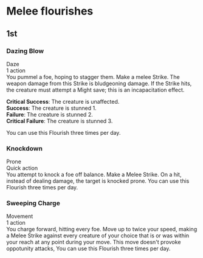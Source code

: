 # Melee flourishes

## 1st

### Dazing Blow
Daze\
1 action\
You pummel a foe, hoping to stagger them. Make a melee Strike. The weapon damage from this Strike is bludgeoning damage. If the Strike hits, the creature must attempt a Might save; this is an incapacitation effect.

**Critical Success**: The creature is unaffected.\
**Success**: The creature is stunned 1.\
**Failure**: The creature is stunned 2.\
**Critical Failure**: The creature is stunned 3.

You can use this Flourish three times per day.

### Knockdown
Prone\
Quick action\
You attempt to knock a foe off balance. Make a Melee Strike. On a hit, instead of dealing damage, the target is knocked prone. You can use this Flourish three times per day.

### Sweeping Charge
Movement\
1 action\
You charge forward, hitting every foe. Move up to twice your speed, making a Melee Strike against every creature of your choice that is or was within your reach at any point during your move. This move doesn't provoke oppotunity attacks, You can use this Flourish three times per day. 